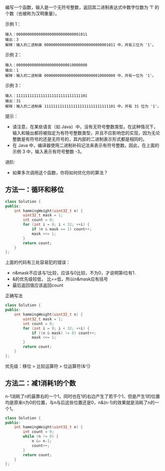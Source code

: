 编写一个函数，输入是一个无符号整数，返回其二进制表达式中数字位数为 ‘1’ 的个数（也被称为汉明重量）。

 

示例 1：
```
输入：00000000000000000000000000001011
输出：3
解释：输入的二进制串 00000000000000000000000000001011 中，共有三位为 '1'。
```
示例 2：
```
输入：00000000000000000000000010000000
输出：1
解释：输入的二进制串 00000000000000000000000010000000 中，共有一位为 '1'。
```
示例 3：
```
输入：11111111111111111111111111111101
输出：31
解释：输入的二进制串 11111111111111111111111111111101 中，共有 31 位为 '1'。
```

提示：

- 请注意，在某些语言（如 Java）中，没有无符号整数类型。在这种情况下，输入和输出都将被指定为有符号整数类型，并且不应影响您的实现，因为无论整数是有符号的还是无符号的，其内部的二进制表示形式都是相同的。
- 在 Java 中，编译器使用二进制补码记法来表示有符号整数。因此，在上面的 示例 3 中，输入表示有符号整数 -3。


进阶:
- 如果多次调用这个函数，你将如何优化你的算法？

## 方法一：循环和移位

```cpp
class Solution {
public:
    int hammingWeight(uint32_t n) {
        uint32_t mask = 1;
        int count = 0;
        for (int i = 0; i < 32; ++i) {
            if (n & mask == 1) count++;
            mask <<= 1;
        }
        return count;
    }
};
```

上面的代码有三处容易犯的错误：

- n&mask不应该与1比较，应该与0比较，不为0，才说明第i位有1.
- &的优先级较低， 比==低，所以n&mask应有括号
- 最后返回值应该返回count

正确写法

```cpp
class Solution {
public:
    int hammingWeight(uint32_t n) {
        uint32_t mask = 1;
        int count = 0;
        for (int i = 0; i < 32; ++i) {
            if ((n & mask) != 0) count++;
            mask <<= 1;
        }
        return count;
    }
};
```

优先级：移位  > 比较运算符 > 位运算符(&^|)

## 方法二：减1消耗1的个数

n-1消耗了n的最靠右的一个1，同时也在1的右边产生了若干个1，但是产生1的位置均是原来n为0的位置，与n与后这些位置还是0，n&(n-1)的效果就是消耗了n的一个1。

```cpp
class Solution {
public:
    int hammingWeight(uint32_t n) {
        int count = 0;
        while (n != 0) {
            n &= n-1;
            count++;
        }
        return count;
    }
};
```

